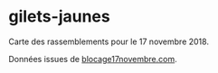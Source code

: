 # gilets-jaunes
Carte des rassemblements pour le 17 novembre 2018.

Données issues de [blocage17novembre.com](https://www.blocage17novembre.com/).
